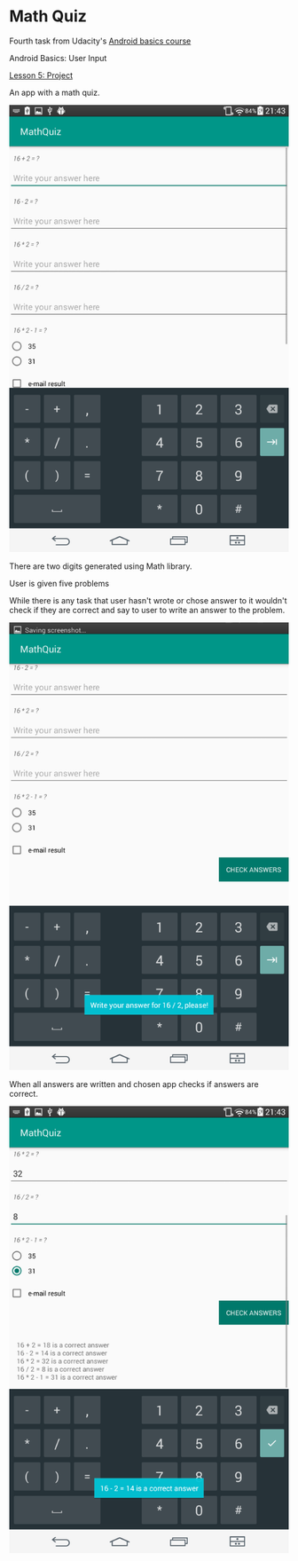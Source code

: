 # Math Quiz

Fourth task from Udacity's [Android basics course](https://www.udacity.com/course/android-basics-nanodegree-by-google--nd803)

Android Basics: User Input

[Lesson 5: Project](https://review.udacity.com/#!/rubrics/158/view)

An app with a math quiz.

![When you open this application it looks like this.](docs/screenshot_1.png)

There are two digits generated using Math library.

User is given five problems

While there is any task that user hasn't wrote or chose answer to it wouldn't check if they are correct and say to user to write an answer to the problem.

![User hasn't written answers to the problems.](docs/screenshot_2.png)

When all answers are written and chosen app checks if answers are correct.

![App shows result of the quiz.](docs/screenshot_3.png)